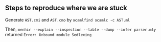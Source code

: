 ## Steps to reproduce where we are stuck

Generate `AST.cmi` and `AST.cmo` by `ocamlfind ocamlc -c AST.ml`

Then, `menhir --explain --inspection --table --dump --infer parser.mly` returned `Error: Unbound module Sedlexing`
